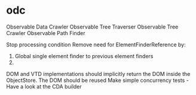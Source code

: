 # odc
Observable Data Crawler
Observable Tree Traverser
Observable Tree Crawler
Observable Path Finder

Stop processing condition
Remove need for ElementFinderReference by:
1) Global single element finder to previous element finders
2)
DOM and VTD implementations should implicitly return the DOM inside the ObjectStore. The DOM should be reused
Make simple concurrency tests - Have a look at the CDA builder

